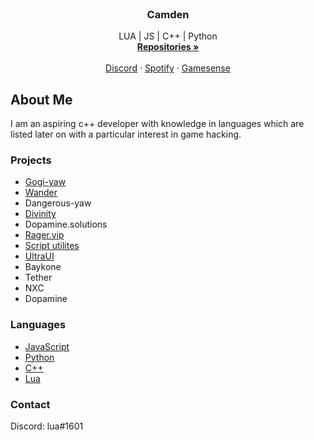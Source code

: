 <br />
<p align="center">
  <!--<a href="https://github.com/othneildrew/Best-README-Template">
    <img src="images/logo.png" alt="Logo" width="80" height="80">
  </a>-->

  <h3 align="center">Camden</h3>

  <p align="center">
    LUA | JS | C++ | Python
    <br />
    <a href="https://github.com/Camd3n?tab=repositories"><strong>Repositories »</strong></a>
    <br />
    <br />
    <a href="discord">Discord</a>
    ·
    <a href="https://open.spotify.com/user/fvatm35ghy94kchxztrzdvpr9?si=dbc6bfd3a7e5474e">Spotify</a>
    ·
    <a href="https://gamesense.pub/forums/profile.php?id=11454">Gamesense</a>
  </p>
</p>


## About Me
I am an aspiring c++ developer with knowledge in languages which are listed later on with a particular interest in game hacking.

### Projects
* [Gogi-yaw](https://github.com/Camd3n/gogi-yaw_gamesense)
* [Wander](https://github.com/Camd3n/wander-lua_source)
* Dangerous-yaw
* [Divinity](https://github.com/Camd3n/onetap-scripts_assorted)
* Dopamine.solutions
* [Rager.vip](https://hvh.expert/)
* [Script utilites](https://github.com/Camd3n/script-utilities)
* [UltraUI](https://github.com/Camd3n/UltraUI)
* Baykone
* Tether
* NXC
* Dopamine

### Languages
* [JavaScript](https://www.javascript.com/)
* [Python](https://www.python.org/)
* [C++](https://www.cplusplus.com/)
* [Lua](https://www.lua.org/)

### Contact
Discord: lua#1601
